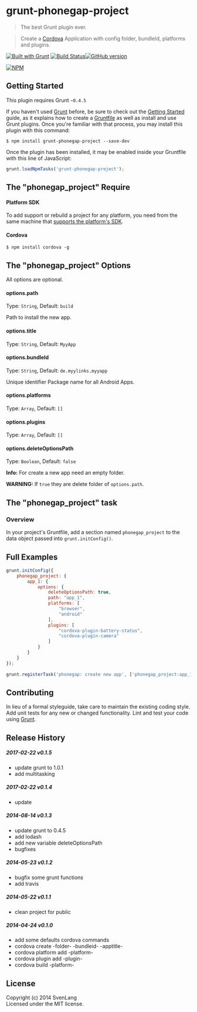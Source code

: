 # grunt-phonegap-project
> The best Grunt plugin ever.

> Create a [Cordova](http://cordova.apache.org) Application with config folder, bundleId, platforms and plugins.

[![Built with Grunt](https://cdn.gruntjs.com/builtwith.png)](http://gruntjs.com/) [![Build Status](https://api.travis-ci.org/CoHyper/grunt-phonegap-project.svg?branch=master)](https://travis-ci.org/CoHyper/grunt-phonegap-project)[![GitHub version](https://badge.fury.io/gh/CoHyper%2Fgrunt-phonegap-project.svg)](http://badge.fury.io/gh/CoHyper%2Fgrunt-phonegap-project) 

[![NPM](https://nodei.co/npm/grunt-phonegap-project.png?downloads=true)](https://nodei.co/npm/grunt-phonegap-project/)


## Getting Started
This plugin requires Grunt `~0.4.5`

If you haven't used [Grunt](http://gruntjs.com/) before, be sure to check out the [Getting Started](http://gruntjs.com/getting-started) guide, as it explains how to create a [Gruntfile](http://gruntjs.com/sample-gruntfile) as well as install and use Grunt plugins. Once you're familiar with that process, you may install this plugin with this command:

```shell
$ npm install grunt-phonegap-project --save-dev
```

Once the plugin has been installed, it may be enabled inside your Gruntfile with this line of JavaScript:

```js
grunt.loadNpmTasks('grunt-phonegap-project');
```

## The "phonegap_project" Require

#### Platform SDK
To add support or rebuild a project for any platform, you need from the same machine that [supports the platform's SDK](http://cordova.apache.org/docs/en/latest/guide/cli/index.html).

#### Cordova
```shell
$ npm install cordova -g
```

## The "phonegap_project" Options
All options are optional.

#### options.path
Type: `String`, Default: `build`

Path to install the new app.


#### options.title
Type: `String`, Default: `MyyApp`

#### options.bundleId
Type: `String`, Default: `de.myylinks.myyapp`

Unique identifier Package name for all Android Apps.

#### options.platforms
Type: `Array`, Default: `[]`

#### options.plugins
Type: `Array`, Default: `[]`

#### options.deleteOptionsPath
Type: `Boolean`, Default: `false`

<b>Info:</b> For create a new app need an empty folder.

<b>WARNING:</b> If `true` they are delete folder of `options.path`.


## The "phonegap_project" task

### Overview
In your project's Gruntfile, add a section named `phonegap_project` to the data object passed into `grunt.initConfig()`.


## Full Examples
```js
grunt.initConfig({
	phonegap_project: {
		app_1: {
			options: {
				deleteOptionsPath: true,
				path: "app_1",
				platforms: [
					"browser",
					"android"
				],
				plugins: [
					"cordova-plugin-battery-status",
					"cordova-plugin-camera"
				]
			}
		}
	}
});
	
grunt.registerTask('phonegap: create new app', ['phonegap_project:app_1']);
```

## Contributing
In lieu of a formal styleguide, take care to maintain the existing coding style. Add unit tests for any new or changed functionality. Lint and test your code using [Grunt](http://gruntjs.com/).

## Release History

##### 2017-02-22 v0.1.5
* update grunt to 1.0.1
* add multitasking

##### 2017-02-22 v0.1.4
* update

##### 2014-08-14 v0.1.3
* update grunt to 0.4.5
* add lodash
* add new variable deleteOptionsPath
* bugfixes

##### 2014-05-23 v0.1.2
* bugfix some grunt functions
* add travis

##### 2014-05-22 v0.1.1
* clean project for public

##### 2014-04-24 v0.1.0
* add some defaults cordova commands
* cordova create -folder- -bundleid- -apptitle-
* cordova platform add -platform-
* cordova plugin add -plugin-
* cordova build -platform-

## License
Copyright (c) 2014 SvenLang<br />
Licensed under the MIT license.
